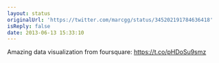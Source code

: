 ```yaml
---
layout: status
originalUrl: 'https://twitter.com/marcgg/status/345202191784636418'
isReply: false
date: 2013-06-13 15:33:10
---
```


Amazing data visualization from foursquare: https://t.co/pHDoSu9smz
